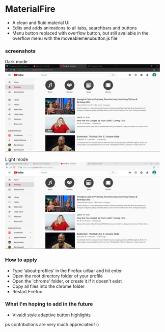 # MaterialFire
+ A clean and fluid material UI
+ Edits and adds animations to all tabs, searchbars and buttons 
+ Menu button replaced with overflow button, but still available in the overflow menu with the moveablemenubutton.js file

### screenshots

Dark mode
![](screenshots/darkmode.png)
 
Light mode
![](screenshots/lightmode.png)


### How to apply
+ Type 'about:profiles' in the Firefox urlbar and hit enter
+ Open the root directory folder of your profile
+ Open the 'chrome' folder, or create it if it doesn't exist
+ Copy all files into the chrome folder
+ Restart Firefox

### What I'm hoping to add in the future
+ Vivaldi style adaptive button highlights

ps contributions are very much appreciated! :)


